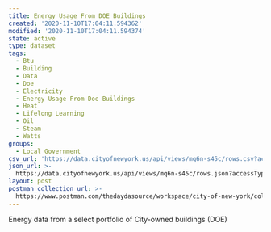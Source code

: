 ```yaml
---
title: Energy Usage From DOE Buildings
created: '2020-11-10T17:04:11.594362'
modified: '2020-11-10T17:04:11.594374'
state: active
type: dataset
tags:
  - Btu
  - Building
  - Data
  - Doe
  - Electricity
  - Energy Usage From Doe Buildings
  - Heat
  - Lifelong Learning
  - Oil
  - Steam
  - Watts
groups:
  - Local Government
csv_url: 'https://data.cityofnewyork.us/api/views/mq6n-s45c/rows.csv?accessType=DOWNLOAD'
json_url: >-
  https://data.cityofnewyork.us/api/views/mq6n-s45c/rows.json?accessType=DOWNLOAD
layout: post
postman_collection_url: >-
  https://www.postman.com/thedaydasource/workspace/city-of-new-york/collection/15909983-24f3ef59-86fb-4e42-b2f7-cc04cac6d793
---
```

Energy data from a select portfolio of City-owned buildings (DOE)
